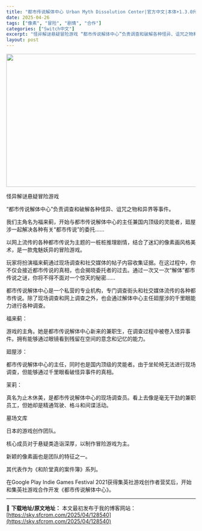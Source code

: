 ```yaml
---
title: "都市传说解体中心 Urban Myth Dissolution Center|官方中文|本体+1.3.0升补|NSZ|原版|"
date: 2025-04-26
tags: ["像素", "冒险", "剧情", "合作"]
categories: ["Switch中文"]
excerpt: "怪异解谜悬疑冒险游戏 “都市传说解体中心”负责调查和破解各种怪异、诅咒之物和异界等事件。 我们主角名为福来蓟，开始与都市传说解体中心的主任兼国内顶级的灵能者，廻屋涉一起解决各种有关“都市传说”的委托…… 以网上流传的各种都市传说为主题的一桩桩推理剧情，结合了迷幻的像素画风格美术，是一款鬼魅妖异的冒险&hellip;"
layout: post
---
```


<img class="aligncenter size-full wp-image-128534" src="https://sky.sfcrom.com/wp-content/uploads/2025/04/2025042609020251.webp" alt="" width="616" height="353" />

怪异解谜悬疑冒险游戏

“都市传说解体中心”负责调查和破解各种怪异、诅咒之物和异界等事件。

我们主角名为福来蓟，开始与都市传说解体中心的主任兼国内顶级的灵能者，廻屋涉一起解决各种有关“都市传说”的委托……

以网上流传的各种都市传说为主题的一桩桩推理剧情，结合了迷幻的像素画风格美术，是一款鬼魅妖异的冒险游戏。

玩家将扮演福来蓟通过现场调查和社交媒体的帖子内容收集证据。在这过程中，你不仅会接近都市传说的真相，也会揭晓委托者的过去。通过一次又一次“解体”都市传说之谜，你将不得不面对一个惊天的秘密……

都市传说解体中心是一个私营的专业机构，专门调查街头和社交媒体流传的各种都市传说。除了现场调查和网上调查之外，也会通过解体中心主任廻屋涉的千里眼能力进行各种调查。

福来蓟：

游戏的主角。她是都市传说解体中心新来的兼职生，在调查过程中被卷入怪异事件。拥有能够通过眼镜看到残留在空间的意念和记忆的能力。

廻屋涉：

都市传说解体中心的主任，同时也是国内顶级的灵能者。由于坐轮椅无法进行现场调查，但能够通过千里眼看破怪异事件的真相。

茉莉：

真名为止木休美，是都市传说解体中心的现场调查员。看上去像是毫无干劲的兼职员工，但她却是精通驾驶、格斗和间谍活动。

墓场文库

日本的游戏创作团队。

核心成员对于悬疑类造诣深厚，以制作冒险游戏为主。

新颖的像素画也是团队的特征之一。

其代表作为《和阶堂真的案件簿》系列。

在Google Play Indie Games Festival 2021获得集英社游戏创作者营奖后，开始和集英社游戏合作开发《都市传说解体中心》。

---
📖 **下载地址/原文地址：** 本文最初发布于我的博客网站：[https://sky.sfcrom.com/2025/04/128540](https://sky.sfcrom.com/2025/04/128540)
